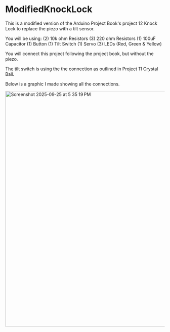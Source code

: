 # ModifiedKnockLock
This is a modified version of the Arduino Project Book's project 12 Knock Lock to replace the piezo with a tilt sensor.

You will be using:
(2) 10k ohm Resistors
(3) 220 ohm Resistors
(1) 100uF Capacitor
(1) Button
(1) Tilt Switch
(1) Servo
(3) LEDs (Red, Green & Yellow)

You will connect this project following the project book, but without the piezo. 

The tilt switch is using the the connection as outlined in Project 11 Crystal Ball. 

Below is a graphic I made showing all the connections. 

<img width="1044" height="746" alt="Screenshot 2025-09-25 at 5 35 19 PM" src="https://github.com/user-attachments/assets/27c7fb08-07da-4807-b986-f0a8710fa7da" />
